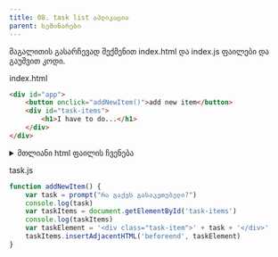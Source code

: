 ```yaml
---
title: 08. task list აპლიკაცია
parent: სემინარები
---
```


მაგალითის გასარჩევად შექმენით index.html და index.js ფაილები და გაუშვით კოდი.

index.html
```html
<div id="app">
	<button onclick="addNewItem()">add new item</button>
	<div id="task-items">
		<h1>I have to do...</h1>
	</div>
</div>
```

<details markdown="1">

<summary>მთლიანი html ფაილის ჩვენება</summary>

```html
<!DOCTYPE html>
<html>
<head>
	<meta charset="utf-8">
	<meta name="viewport" content="width=device-width, initial-scale=1">
	<title>task list აპლიკაცია</title>
	<style>
		.task-item {
			padding: 20px;
			font-family: sans-serif;
			background-color: #97c2b9;
			color: white;
		}
	</style>
</head>
<body>
	<div id="app">
		<button onclick="addNewItem()">add new item</button>
		<div id="task-items">
			<h1>I have to do...</h1>
		</div>
	</div>
	
	<script type="text/javascript" src="./task.js"></script>
</body>
</html>
```
</details>


task.js
```js
function addNewItem() {
	var task = prompt("რა გაქვს გასაკეთებელი?")
	console.log(task)
	var taskItems = document.getElementById('task-items')
	console.log(taskItems)
	var taskElement = '<div class="task-item">' + task + '</div>'
	taskItems.insertAdjacentHTML('beforeend', taskElement)
}
```